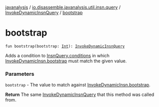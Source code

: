 [javanalysis](../../index.md) / [io.disassemble.javanalysis.util.insn.query](../index.md) / [InvokeDynamicInsnQuery](index.md) / [bootstrap](./bootstrap.md)

# bootstrap

`fun bootstrap(bootstrap: `[`Int`](https://kotlinlang.org/api/latest/jvm/stdlib/kotlin/-int/index.html)`): `[`InvokeDynamicInsnQuery`](index.md)

Adds a condition to [InsnQuery.conditions](../-insn-query/conditions.md) in which [InvokeDynamicInsn.bootstrap](../../io.disassemble.javanalysis.insn/-invoke-dynamic-insn/bootstrap.md) must match the given value.

### Parameters

`bootstrap` - The value to match against [InvokeDynamicInsn.bootstrap](../../io.disassemble.javanalysis.insn/-invoke-dynamic-insn/bootstrap.md).

**Return**
The same [InvokeDynamicInsnQuery](index.md) that this method was called from.

